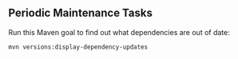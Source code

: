 ## Periodic Maintenance Tasks

Run this Maven goal to find out what dependencies are out of date:

    mvn versions:display-dependency-updates

